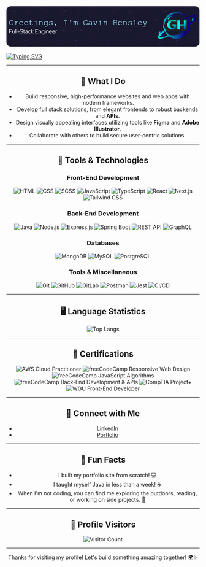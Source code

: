 <img alt="Header Image" src="./github-header-image.png" />
</div>

[![Typing SVG](https://readme-typing-svg.demolab.com?font=Press+Start+2P&pause=1000&color=B24CF7&center=true&width=435&lines=Full-Stack+Engineer+%F0%9F%96%A5;WGU+SWE+Student+%F0%9F%8E%93;Chess+Player+%E2%99%9F%EF%B8%8F;Web+Designer+%F0%9F%8E%A8;Gamer+%F0%9F%8E%AE;SCCTC+Board+Member+%F0%9F%8F%AB;AWS+Cloud+Practitioner+%E2%98%81%EF%B8%8F;CompTIA+Project%2B+%F0%9F%93%8B)](https://git.io/typing-svg)<div align="center">

---

## 🚀 What I Do

- Build responsive, high-performance websites and web apps with modern frameworks.
- Develop full stack solutions, from elegant frontends to robust backends and **APIs**.
- Design visually appealing interfaces utilizing tools like **Figma** and **Adobe Illustrator**.
- Collaborate with others to build secure user-centric solutions.

---

## 🔧 Tools & Technologies

### Front-End Development
<p>
  <img src="https://img.shields.io/badge/HTML-%23E34F26.svg?style=flat-square&logo=html5&logoColor=white" alt="HTML">
  <img src="https://img.shields.io/badge/CSS-%231572B6.svg?style=flat-square&logo=css3&logoColor=white" alt="CSS">
  <img src="https://img.shields.io/badge/SCSS-%23C76494.svg?style=flat-square&logo=sass&logoColor=white" alt="SCSS">
  <img src="https://img.shields.io/badge/JavaScript-%23F7DF1E.svg?style=flat-square&logo=javascript&logoColor=black" alt="JavaScript">
  <img src="https://img.shields.io/badge/TypeScript-%23007ACC.svg?style=flat-square&logo=typescript&logoColor=white" alt="TypeScript">
  <img src="https://img.shields.io/badge/React-%2300D8FF.svg?style=flat-square&logo=react&logoColor=white" alt="React">
  <img src="https://img.shields.io/badge/Next.js-%23000000.svg?style=flat-square&logo=next.js&logoColor=white" alt="Next.js">
  <img src="https://img.shields.io/badge/Tailwind%20CSS-%2338B2AC.svg?style=flat-square&logo=tailwind-css&logoColor=white" alt="Tailwind CSS">
</p>

### Back-End Development
<p>
  <img src="https://img.shields.io/badge/Java-%ED8B00?style=flat-square&logo=openjdk&logoColor=white" alt="Java">
  <img src="https://img.shields.io/badge/Node.js-%2361DAFB.svg?style=flat-square&logo=node.js&logoColor=black" alt="Node.js">
  <img src="https://img.shields.io/badge/Express-%23404d59.svg?style=flat-square&logo=express&logoColor=white" alt="Express.js">
  <img src="https://img.shields.io/badge/Spring%20Boot-%236DB33F.svg?style=flat-square&logo=springboot&logoColor=white" alt="Spring Boot">
  <img src="https://img.shields.io/badge/REST%20API-%2300f0ff.svg?style=flat-square&logo=api&logoColor=white" alt="REST API">
  <img src="https://img.shields.io/badge/GraphQL-%23E10098.svg?style=flat-square&logo=graphql&logoColor=white" alt="GraphQL">
</p>

### Databases
<p>
  <img src="https://img.shields.io/badge/MongoDB-%2347A248.svg?style=flat-square&logo=mongodb&logoColor=white" alt="MongoDB">
  <img src="https://img.shields.io/badge/MySQL-%234479A1.svg?style=flat-square&logo=mysql&logoColor=white" alt="MySQL">
  <img src="https://img.shields.io/badge/PostgreSQL-%23336791.svg?style=flat-square&logo=postgresql&logoColor=white" alt="PostgreSQL">
</p>

### Tools & Miscellaneous
<p>
  <img src="https://img.shields.io/badge/Git-%23F05032.svg?style=flat-square&logo=git&logoColor=white" alt="Git">
  <img src="https://img.shields.io/badge/GitHub-%23121011.svg?style=flat-square&logo=github&logoColor=white" alt="GitHub">
  <img src="https://img.shields.io/badge/GitLab-%23181717.svg?style=flat-square&logo=gitlab&logoColor=white" alt="GitLab">
  <img src="https://img.shields.io/badge/Postman-%23FF6C37.svg?style=flat-square&logo=postman&logoColor=white" alt="Postman">
  <img src="https://img.shields.io/badge/Jest-%23C21325.svg?style=flat-square&logo=jest&logoColor=white" alt="Jest">
  <img src="https://img.shields.io/badge/CI%2FCD-%2300E5FF.svg?style=flat-square&logo=circleci&logoColor=white" alt="CI/CD">
</p>

---

## 🖥️ Language Statistics
![Top Langs](https://github-readme-stats.vercel.app/api/top-langs/?username=G-Hensley&layout=compact&theme=tokyonight)

---

## 📜 Certifications
<p>
  <img src="https://img.shields.io/badge/AWS%20Cloud%20Practitioner-%23FF9900.svg?style=flat-square&logo=amazonaws&logoColor=white" alt="AWS Cloud Practitioner" height="25">
  <img src="https://img.shields.io/badge/freeCodeCamp%20Responsive%20Web%20Design-%23323330.svg?style=flat-square&logo=freecodecamp&logoColor=green " alt="freeCodeCamp Responsive Web Design" height="25">
  <img src="https://img.shields.io/badge/freeCodeCamp%20JavaScript%20Algorithms%20and%20Data%20Structures-%23323330.svg?style=flat-square&logo=freecodecamp&logoColor=green" alt="freeCodeCamp JavaScript Algorithms" height="25">
  <img src="https://img.shields.io/badge/freeCodeCamp%20Back%20End%20Development%20and%20APIs-%23323330.svg?style=flat-square&logo=freecodecamp&logoColor=green" alt="freeCodeCamp Back-End Development & APIs" height="25">
  <img src="https://img.shields.io/badge/Project+-%23EE352b.svg?style=flat-square&logo=comptia&logoColor=white" alt="CompTIA Project+" height="25">
  <img src="https://img.shields.io/badge/WGU%20Front%20End%20Developer-%2300204b.svg?style=flat-square&logo=wgu&logoColor=white" alt="WGU Front-End Developer" height="25">
</p>

---

## 🔗 Connect with Me

- [LinkedIn](https://www.linkedin.com/in/g-hensley)
- [Portfolio](https://gavin-hensley.tech)

---

## 🚀 Fun Facts

- I built my portfolio site from scratch! 💻
- I taught myself Java in less than a week! ☕
- When I'm not coding, you can find me exploring the outdoors, reading, or working on side projects. 🌱

---

## 👀 Profile Visitors
![Visitor Count](https://profile-counter.glitch.me/G-Hensley/count.svg)

---
Thanks for visiting my profile! Let's build something amazing together! 🌍✨
